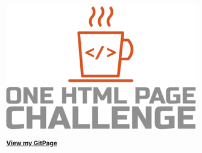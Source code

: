 [![One HTML Page Challenge](./meta/one-html-page-logo.png?raw=true "One HTML Page Challenge")](https://onehtmlpagechallenge.com/)

### [View my GitPage](https://wladosnull.github.io/one-html-page-challenge/)
